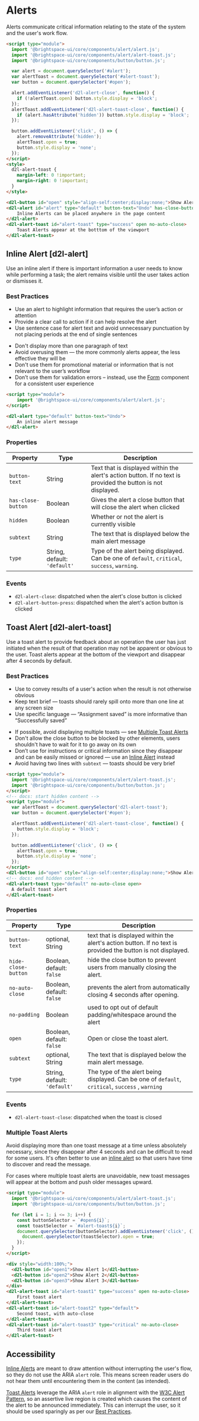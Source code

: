 # Alerts
Alerts communicate critical information relating to the state of the system and the user's work flow.

<!-- docs: demo autoSize:false align:start -->
```html
<script type="module">
  import '@brightspace-ui/core/components/alert/alert.js';
  import '@brightspace-ui/core/components/alert/alert-toast.js';
  import '@brightspace-ui/core/components/button/button.js';

  var alert = document.querySelector('#alert');
  var alertToast = document.querySelector('#alert-toast');
  var button = document.querySelector('#open');

  alert.addEventListener('d2l-alert-close', function() {
    if (!alertToast.open) button.style.display = 'block';
  });
  alertToast.addEventListener('d2l-alert-toast-close', function() {
    if (alert.hasAttribute('hidden')) button.style.display = 'block';
  });

  button.addEventListener('click', () => {
    alert.removeAttribute('hidden');
    alertToast.open = true;
    button.style.display = 'none';
  });
</script>
<style>
  d2l-alert-toast {
    margin-left: 0 !important;
    margin-right: 0 !important;
  }
</style>

<d2l-button id="open" style="align-self:center;display:none;">Show Alerts</d2l-button>
<d2l-alert id="alert" type="default" button-text="Undo" has-close-button>
	Inline Alerts can be placed anywhere in the page content
</d2l-alert>
<d2l-alert-toast id="alert-toast" type="success" open no-auto-close>
	Toast Alerts appear at the botttom of the viewport
</d2l-alert-toast>
```

## Inline Alert [d2l-alert]

Use an inline alert if there is important information a user needs to know while performing a task; the alert remains visible until the user takes action or dismisses it.

### Best Practices

<!-- docs: start best practices -->
<!-- docs: start dos -->
* Use an alert to highlight information that requires the user’s action or attention
* Provide a clear call to action if it can help resolve the alert
* Use sentence case for alert text and avoid unnecessary punctuation by not placing periods at the end of single sentences
<!-- docs: end dos -->

<!-- docs: start donts -->
* Don't display more than one paragraph of text
* Avoid overusing them — the more commonly alerts appear, the less effective they will be
* Don't use them for promotional material or information that is not relevant to the user’s workflow
* Don’t use them for validation errors – instead, use the [Form](../../components/form) component for a consistent user experience
<!-- docs: end donts -->
<!-- docs: end best practices -->

<!-- docs: demo code properties name:d2l-alert sandboxTitle:'Inline Alert' autoSize:false  -->
```html
<script type="module">
	import '@brightspace-ui/core/components/alert/alert.js';
</script>

<d2l-alert type="default" button-text="Undo">
	An inline alert message
</d2l-alert>
```
<!-- docs: start hidden content -->
### Properties

| Property | Type | Description |
|---|---|---|
| `button-text` | String | Text that is displayed within the alert's action button. If no text is provided the button is not displayed. |
| `has-close-button` | Boolean |  Gives the alert a close button that will close the alert when clicked |
| `hidden` | Boolean | Whether or not the alert is currently visible |
| `subtext` | String | The text that is displayed below the main alert message |
| `type` | String, default: `'default'` | Type of the alert being displayed. Can be one of  `default`, `critical`, `success`, `warning`. |

### Events
* `d2l-alert-close`: dispatched when the alert's close button is clicked
* `d2l-alert-button-press`: dispatched when the alert's action button is clicked
<!-- docs: end hidden content -->

## Toast Alert [d2l-alert-toast]

Use a toast alert to provide feedback about an operation the user has just initiated when the result of that operation may not be apparent or obvious to the user. Toast alerts appear at the bottom of the viewport and disappear after 4 seconds by default.

### Best Practices
<!-- docs: start best practices -->
<!-- docs: start dos -->
* Use to convey results of a user's action when the result is not otherwise obvious
* Keep text brief — toasts should rarely spill onto more than one line at any screen size
* Use specific language — “Assignment saved” is more informative than “Successfully saved”
<!-- docs: end dos -->
<!-- docs: start donts -->
* If possible, avoid displaying multiple toasts — see [Multiple Toast Alerts](#multiple-toast-alerts)
* Don't allow the close button to be blocked by other elements, users shouldn't have to wait for it to go away on its own
* Don’t use for instructions or critical information since they disappear and can be easily missed or ignored — use an [Inline Alert](#d2l-alert) instead
* Avoid having two lines with `subtext` — toasts should be very brief
<!-- docs: end donts -->
<!-- docs: end best practices -->


<!-- docs: demo code properties name:d2l-alert-toast sandboxTitle:'Toast Alert' autoSize:false -->
```html
<script type="module">
  import '@brightspace-ui/core/components/alert/alert-toast.js';
  import '@brightspace-ui/core/components/button/button.js';
</script>
<!-- docs: start hidden content -->
<script type="module">
  var alertToast = document.querySelector('d2l-alert-toast');
  var button = document.querySelector('#open');

  alertToast.addEventListener('d2l-alert-toast-close', function() {
    button.style.display = 'block';
  });

  button.addEventListener('click', () => {
    alertToast.open = true;
    button.style.display = 'none';
  });
</script>
<d2l-button id="open" style="align-self:center;display:none;">Show Alert</d2l-button>
<!-- docs: end hidden content -->
<d2l-alert-toast type="default" no-auto-close open>
  A default toast alert
</d2l-alert-toast>
```

<!-- docs: start hidden content -->
### Properties
| Property | Type | Description |
|---|---|---|
|`button-text` | optional, String | text that is displayed within the alert's action button. If no text is provided the button is not displayed.|
|`hide-close-button`| Boolean, default: `false`  | hide the close button to prevent users from manually closing the alert.|
|`no-auto-close`| Boolean, default: `false` | prevents the alert from automatically closing 4 seconds after opening. |
|`no-padding`| Boolean | used to opt out of default padding/whitespace around the alert |
|`open`| Boolean, default: `false` |  Open or close the toast alert. |
|`subtext`| optional, String | The text that is displayed below the main alert message. |
|`type`| String, default: `'default'` | The type of the alert being displayed. Can be one of  `default`, `critical`, `success` , `warning` |

### Events
* `d2l-alert-toast-close`: dispatched when the toast is closed
<!-- docs: end hidden content -->

### Multiple Toast Alerts

Avoid displaying more than one toast message at a time unless absolutely necessary, since they disappear after 4 seconds and can be difficult to read for some users. It's often better to use an [inline alert](#d2l-alert) so that users have time to discover and read the message.

For cases where multiple toast alerts are unavoidable, new toast messages will appear at the bottom and push older messages upward.

<!-- docs: demo autoSize:false align:start size:large -->
```html
<script type="module">
  import '@brightspace-ui/core/components/alert/alert-toast.js';
  import '@brightspace-ui/core/components/button/button.js';

  for (let i = 1; i <= 3; i++) {
    const buttonSelector = `#open${i}`;
    const toastSelector = `#alert-toast${i}`;
    document.querySelector(buttonSelector).addEventListener('click', () => {
      document.querySelector(toastSelector).open = true;
    });
  }
</script>

<div style="width:100%;">
  <d2l-button id="open1">Show Alert 1</d2l-button>
  <d2l-button id="open2">Show Alert 2</d2l-button>
  <d2l-button id="open3">Show Alert 3</d2l-button>
</div>
<d2l-alert-toast id="alert-toast1" type="success" open no-auto-close>
	First toast alert
</d2l-alert-toast>
<d2l-alert-toast id="alert-toast2" type="default">
	Second toast, with auto-close
</d2l-alert-toast>
<d2l-alert-toast id="alert-toast3" type="critical" no-auto-close>
	Third toast alert
</d2l-alert-toast>
```

## Accessibility

[Inline Alerts](#d2l-alert) are meant to draw attention without interrupting the user's flow, so they do not use the ARIA `alert` role. This means screen reader users do not hear them until encountering them in the content (as intended).

[Toast Alerts](#d2l-alert-toast) leverage the ARIA `alert` role in alignment with the [W3C Alert Pattern](https://www.w3.org/WAI/ARIA/apg/patterns/alert/), so an assertive live region is created which causes the content of the alert to be announced immediately. This can interrupt the user, so it should be used sparingly as per our [Best Practices](#best-practices-1).
